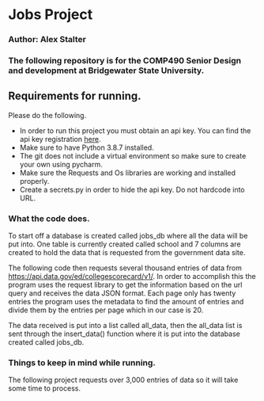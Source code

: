 # Jobs Project
### Author: Alex Stalter
### The following repository is for the COMP490 Senior Design and development at Bridgewater State University.

## Requirements for running.

Please do the following.

- In order to run this project you must obtain an api key. You can find the api key registration [here](https://api.data.gov/signup/).
- Make sure to have Python 3.8.7 installed.
- The git does not include a virtual environment so make sure to create your own using pycharm.   
- Make sure the Requests and Os libraries are working and installed properly.
- Create a secrets.py in order to hide the api key. Do not hardcode into URL.

### What the code does.
To start off a database is created called jobs_db where all the data will be put into. One table is currently created 
called school and 7 columns are created to hold the data that is requested from the government data site.

The following code then requests several thousand entries of data from https://api.data.gov/ed/collegescorecard/v1/. In order 
to accomplish this the program uses the request library to get the information based on the url query and receives the data
JSON format. Each page only has twenty entries the program uses the metadata to find the amount of entries and divide
them by the entries per page which in our case is 20. 

The data received is put into a list called all_data, then the all_data list is sent through the insert_data() function
where it is put into the database created called jobs_db.  

### Things to keep in mind while running.

The following project requests over 3,000 entries of data so it will take some time to process.